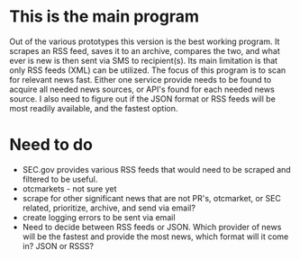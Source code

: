 # This is the main program
Out of the various prototypes this version is the best working program. It scrapes an RSS feed, saves it to an archive,
compares the two, and what ever is new is then sent via SMS to recipient(s). Its main limitation is that only RSS feeds
(XML) can be utilized. The focus of this program is to scan for relevant news fast. Either one service provide needs to
be found to acquire all needed news sources, or API's found for each needed news source. I also need to figure out if the
JSON format or RSS feeds will be most readily available, and the fastest option.

# Need to do
- SEC.gov provides various RSS feeds that would need to be scraped and filtered to be useful.
- otcmarkets - not sure yet
- scrape for other significant news that are not PR's, otcmarket, or SEC related, prioritize, archive, and send via email?
- create logging errors to be sent via email
- Need to decide between RSS feeds or JSON. Which provider of news will be the fastest and provide the most news, which format will it come in?
  JSON or RSSS?